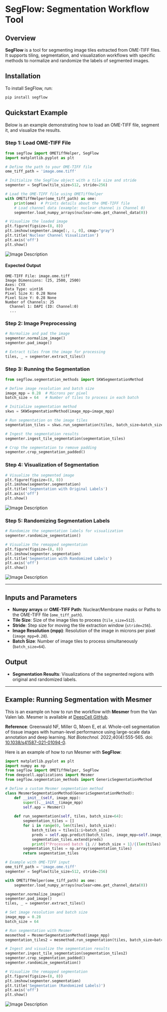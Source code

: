 # SegFlow: Segmentation Workflow Tool

## Overview

**SegFlow** is a tool for segmenting image tiles extracted from OME-TIFF files. It supports tiling, segmentation, and visualization workflows with specific methods to normalize and randomize the labels of segmented images.

## Installation

To install SegFlow, run:

```bash
pip install segflow
```

## Quickstart Example

Below is an example demonstrating how to load an OME-TIFF file, segment it, and visualize the results.

### Step 1: Load OME-TIFF File

```python
from segflow import OMETiffHelper, SegFlow
import matplotlib.pyplot as plt

# Define the path to your OME-TIFF file
ome_tiff_path = 'image.ome.tiff'

# Initialize the SegFlow object with a tile size and stride
segmenter = SegFlow(tile_size=512, stride=256)

# Load the OME-TIFF file using OMETiffHelper
with OMETiffHelper(ome_tiff_path) as ome:
    print(ome)  # Prints details about the OME-TIFF file
    # Load channel data (example: nuclear channel is Channel 0)
    segmenter.load_numpy_arrays(nuclear=ome.get_channel_data(0))

# Visualize the loaded image
plt.figure(figsize=(8, 8))
plt.imshow(segmenter.image[:, :, 0], cmap="gray")
plt.title('Nuclear Channel Visualization')
plt.axis('off')
plt.show()
```

![Image Description](docs/images/nuclear_channel.png)

#### Expected Output

```
OME-TIFF File: image.ome.tiff
Image Dimensions: (25, 2500, 2500)
Axes: CYX
Data Type: uint16
Pixel Size X: 0.28 None
Pixel Size Y: 0.28 None
Number of Channels: 25
  Channel 1: DAPI (ID: Channel:0)
  ...
```

### Step 2: Image Preprocessing

```python
# Normalize and pad the image
segmenter.normalize_image()
segmenter.pad_image()

# Extract tiles from the image for processing
tiles, _ = segmenter.extract_tiles()
```

### Step 3: Running the Segmentation

```python
from segflow.segmentation_methods import SKWSegmentationMethod

# Define image resolution and batch size
image_mpp = 0.28  # Microns per pixel
batch_size = 64   # Number of tiles to process in each batch

# Initialize segmentation method
skws = SKWSegmentationMethod(image_mpp=image_mpp)

# Run segmentation on the image tiles
segmentation_tiles = skws.run_segmentation(tiles, batch_size=batch_size)

# Ingest the segmentation results
segmenter.ingest_tile_segmentation(segmentation_tiles)

# Crop the segmentation to remove padding
segmenter.crop_segmentation_padded()
```

### Step 4: Visualization of Segmentation

```python
# Visualize the segmented image
plt.figure(figsize=(8, 8))
plt.imshow(segmenter.segmentation)
plt.title('Segmentation with Original Labels')
plt.axis('off')
plt.show()
```

![Image Description](docs/images/skw_raw_segmentation.png)

### Step 5: Randomizing Segmentation Labels

```python
# Randomize the segmentation labels for visualization
segmenter.randomize_segmentation()

# Visualize the remapped segmentation
plt.figure(figsize=(8, 8))
plt.imshow(segmenter.segmentation)
plt.title('Segmentation with Randomized Labels')
plt.axis('off')
plt.show()
```

![Image Description](docs/images/skw_randomized_segmentation.png)

---

## Inputs and Parameters

- **Numpy arrays** or **OME-TIFF Path**: Nuclear/Membrane masks or Paths to the OME-TIFF file (`ome_tiff_path`).
- **Tile Size**: Size of the image tiles to process (`tile_size=512`).
- **Stride**: Step size for moving the tile extraction window (`stride=256`).
- **Image Resolution (mpp)**: Resolution of the image in microns per pixel (`image_mpp=0.28`).
- **Batch Size**: Number of image tiles to process simultaneously (`batch_size=64`).

## Output

- **Segmentation Results**: Visualizations of the segmented regions with original and randomized labels.

---

## Example: Running Segmentation with Mesmer

This is an example on how to run the workflow with **Mesmer** from the Van Valen lab. Mesmer is available at [DeepCell GitHub](https://github.com/vanvalenlab/deepcell-tf).

**Reference**:
Greenwald NF, Miller G, Moen E, et al. Whole-cell segmentation of tissue images with human-level performance using large-scale data annotation and deep learning. *Nat Biotechnol.* 2022;40(4):555-565. doi: [10.1038/s41587-021-01094-0](https://doi.org/10.1038/s41587-021-01094-0).

Here is an example of how to run Mesmer with **SegFlow**:

```python
import matplotlib.pyplot as plt
import numpy as np
from segflow import OMETiffHelper, SegFlow
from deepcell.applications import Mesmer
from segflow.segmentation_methods import GenericSegmentationMethod

# Define a custom Mesmer segmentation method
class MesmerSegmentationMethod(GenericSegmentationMethod):
    def __init__(self, image_mpp):
        super().__init__(image_mpp)
        self.app = Mesmer()
    
    def run_segmentation(self, tiles, batch_size=64):
        segmentation_tiles = []
        for i in range(0, len(tiles), batch_size):
            batch_tiles = tiles[i:i+batch_size]
            preds = self.app.predict(batch_tiles, image_mpp=self.image_mpp)
            segmentation_tiles.extend(preds)
            print(f"Processed batch {i // batch_size + 1}/{(len(tiles) - 1) // batch_size + 1}")
        segmentation_tiles = np.array(segmentation_tiles)
        return segmentation_tiles

# Example with OME-TIFF input
ome_tiff_path = 'image.ome.tiff'
segmenter = SegFlow(tile_size=512, stride=256)

with OMETiffHelper(ome_tiff_path) as ome:
    segmenter.load_numpy_arrays(nuclear=ome.get_channel_data(0))

segmenter.normalize_image()
segmenter.pad_image()
tiles, _ = segmenter.extract_tiles()

# Set image resolution and batch size
image_mpp = 0.28
batch_size = 64

# Run segmentation with Mesmer
mesmethod = MesmerSegmentationMethod(image_mpp)
segmentation_tiles2 = mesmethod.run_segmentation(tiles, batch_size=batch_size)

# Ingest and visualize the segmentation results
segmenter.ingest_tile_segmentation(segmentation_tiles2)
segmenter.crop_segmentation_padded()
segmenter.randomize_segmentation()

# Visualize the remapped segmentation
plt.figure(figsize=(8, 8))
plt.imshow(segmenter.segmentation)
plt.title('Segmentation (Randomized Labels)')
plt.axis('off')
plt.show()
```

![Image Description](docs/images/mesmer_randomized_segmentation.png)
